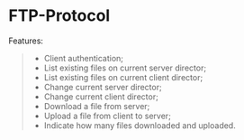# FTP-Protocol

Features:
>- Client authentication;
>- List existing files on current server director;
>- List existing files on current client director;
>- Change current server director;
>- Change current client director;
>- Download a file from server;
>- Upload a file from client to server;
>- Indicate how many files downloaded and uploaded.
